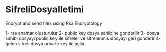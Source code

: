 # SifreliDosyaIletimi
Encrypt and send files using Rsa Encryptology

1- rsa anahtar olusturulur
2- public key dosya sahibine gonderilir
3- dosya sahibi dosyayı public key ile sifreler ve sifrelenmis dosyayı geri gonderir
4- gelen sifreli dosya private key ile açılır.
